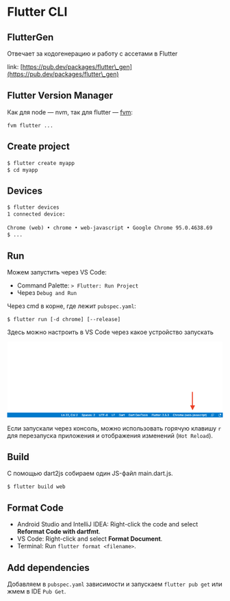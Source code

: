 # Flutter CLI

## FlutterGen

Отвечает за кодогенерацию и работу с ассетами в Flutter

link: [https://pub.dev/packages/flutter\_gen](https://pub.dev/packages/flutter\_gen)

## Flutter Version Manager

Как для node — nvm, так для flutter — [fvm](https://fvm.app/):

```
fvm flutter ...
```

## Create project

```
$ flutter create myapp
$ cd myapp
```

## Devices

```
$ flutter devices
1 connected device:

Chrome (web) • chrome • web-javascript • Google Chrome 95.0.4638.69
$ ...
```

## Run

Можем запустить через VS Code:

* Command Palette: `> Flutter: Run Project`
* Через `Debug and Run`

Через cmd в корне, где лежит `pubspec.yaml`:

```
$ flutter run [-d chrome] [--release]
```

Здесь можно настроить в VS Code через какое устройство запускать

![](<../../../../.gitbook/assets/image (1) (1) (1).png>)

Если запускали через консоль, можно использовать горячую клавишу `r` для перезапуска приложения и отображения изменений (`Hot Reload`).

## Build

С помощью dart2js собираем один JS-файл main.dart.js.

```
$ flutter build web
```

## Format Code

* Android Studio and IntelliJ IDEA: Right-click the code and select **Reformat Code with dartfmt**.
* VS Code: Right-click and select **Format Document**.
* Terminal: Run `flutter format <filename>`.

## Add dependencies

Добавляем в `pubspec.yaml` зависимости и запускаем `flutter pub get` или жмем в IDE `Pub Get`.
